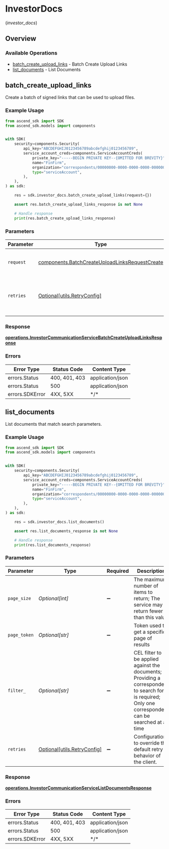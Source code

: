 # InvestorDocs
(*investor_docs*)

## Overview

### Available Operations

* [batch_create_upload_links](#batch_create_upload_links) - Batch Create Upload Links
* [list_documents](#list_documents) - List Documents

## batch_create_upload_links

Create a batch of signed links that can be used to upload files.

### Example Usage

<!-- UsageSnippet language="python" operationID="InvestorCommunicationService_BatchCreateUploadLinks" method="post" path="/investordocs/v1/uploadLinks:batchCreate" -->
```python
from ascend_sdk import SDK
from ascend_sdk.models import components


with SDK(
    security=components.Security(
        api_key="ABCDEFGHIJ0123456789abcdefghij0123456789",
        service_account_creds=components.ServiceAccountCreds(
            private_key="-----BEGIN PRIVATE KEY--{OMITTED FOR BREVITY}",
            name="FinFirm",
            organization="correspondents/00000000-0000-0000-0000-000000000000",
            type="serviceAccount",
        ),
    ),
) as sdk:

    res = sdk.investor_docs.batch_create_upload_links(request={})

    assert res.batch_create_upload_links_response is not None

    # Handle response
    print(res.batch_create_upload_links_response)

```

### Parameters

| Parameter                                                                                                        | Type                                                                                                             | Required                                                                                                         | Description                                                                                                      |
| ---------------------------------------------------------------------------------------------------------------- | ---------------------------------------------------------------------------------------------------------------- | ---------------------------------------------------------------------------------------------------------------- | ---------------------------------------------------------------------------------------------------------------- |
| `request`                                                                                                        | [components.BatchCreateUploadLinksRequestCreate](../../models/components/batchcreateuploadlinksrequestcreate.md) | :heavy_check_mark:                                                                                               | The request object to use for the request.                                                                       |
| `retries`                                                                                                        | [Optional[utils.RetryConfig]](../../models/utils/retryconfig.md)                                                 | :heavy_minus_sign:                                                                                               | Configuration to override the default retry behavior of the client.                                              |

### Response

**[operations.InvestorCommunicationServiceBatchCreateUploadLinksResponse](../../models/operations/investorcommunicationservicebatchcreateuploadlinksresponse.md)**

### Errors

| Error Type       | Status Code      | Content Type     |
| ---------------- | ---------------- | ---------------- |
| errors.Status    | 400, 401, 403    | application/json |
| errors.Status    | 500              | application/json |
| errors.SDKError  | 4XX, 5XX         | \*/\*            |

## list_documents

List documents that match search parameters.

### Example Usage

<!-- UsageSnippet language="python" operationID="InvestorCommunicationService_ListDocuments" method="get" path="/investordocs/v1/documents" -->
```python
from ascend_sdk import SDK
from ascend_sdk.models import components


with SDK(
    security=components.Security(
        api_key="ABCDEFGHIJ0123456789abcdefghij0123456789",
        service_account_creds=components.ServiceAccountCreds(
            private_key="-----BEGIN PRIVATE KEY--{OMITTED FOR BREVITY}",
            name="FinFirm",
            organization="correspondents/00000000-0000-0000-0000-000000000000",
            type="serviceAccount",
        ),
    ),
) as sdk:

    res = sdk.investor_docs.list_documents()

    assert res.list_documents_response is not None

    # Handle response
    print(res.list_documents_response)

```

### Parameters

| Parameter                                                                                                                                             | Type                                                                                                                                                  | Required                                                                                                                                              | Description                                                                                                                                           |
| ----------------------------------------------------------------------------------------------------------------------------------------------------- | ----------------------------------------------------------------------------------------------------------------------------------------------------- | ----------------------------------------------------------------------------------------------------------------------------------------------------- | ----------------------------------------------------------------------------------------------------------------------------------------------------- |
| `page_size`                                                                                                                                           | *Optional[int]*                                                                                                                                       | :heavy_minus_sign:                                                                                                                                    | The maximum number of items to return; The service may return fewer than this value                                                                   |
| `page_token`                                                                                                                                          | *Optional[str]*                                                                                                                                       | :heavy_minus_sign:                                                                                                                                    | Token used to get a specific page of results                                                                                                          |
| `filter_`                                                                                                                                             | *Optional[str]*                                                                                                                                       | :heavy_minus_sign:                                                                                                                                    | CEL filter to be applied against the documents; Providing a correspondent to search for is required; Only one correspondent can be searched at a time |
| `retries`                                                                                                                                             | [Optional[utils.RetryConfig]](../../models/utils/retryconfig.md)                                                                                      | :heavy_minus_sign:                                                                                                                                    | Configuration to override the default retry behavior of the client.                                                                                   |

### Response

**[operations.InvestorCommunicationServiceListDocumentsResponse](../../models/operations/investorcommunicationservicelistdocumentsresponse.md)**

### Errors

| Error Type       | Status Code      | Content Type     |
| ---------------- | ---------------- | ---------------- |
| errors.Status    | 400, 401, 403    | application/json |
| errors.Status    | 500              | application/json |
| errors.SDKError  | 4XX, 5XX         | \*/\*            |